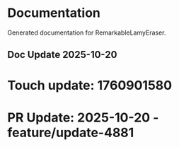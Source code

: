 # Documentation

Generated documentation for RemarkableLamyEraser.

## Doc Update 2025-10-20

# Touch update: 1760901580

# PR Update: 2025-10-20 - feature/update-4881
